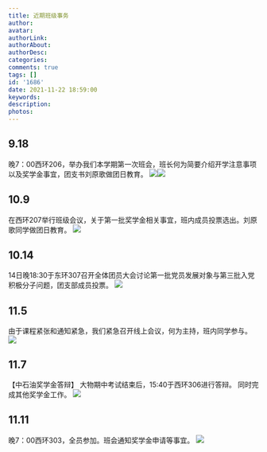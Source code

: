 ```yaml
---
title: 近期班级事务
author: 
avatar: 
authorLink: 
authorAbout: 
authorDesc: 
categories: 
comments: true
tags: []
id: '1686'
date: 2021-11-22 18:59:00
keywords:
description:
photos:
---
```


## 9.18

晚7：00西环206，举办我们本学期第一次班会，班长何为简要介绍开学注意事项以及奖学金事宜，团支书刘原歌做团日教育。 ![](https://www.aiupc.xyz/wp-content/uploads/2021/11/关于奖学金的相关事宜-300x225.jpg)![](https://www.aiupc.xyz/wp-content/uploads/2021/11/团日教育2-4-300x225.jpg)

## 10.9

在西环207举行班级会议，关于第一批奖学金相关事宜，班内成员投票选出。刘原歌同学做团日教育。 ![](https://www.aiupc.xyz/wp-content/uploads/2021/11/团日教育-2-300x225.jpg)

## 10.14

14日晚18:30于东环307召开全体团员大会讨论第一批党员发展对象与第三批入党积极分子问题，团支部成员投票。 ![](https://www.aiupc.xyz/wp-content/uploads/2021/11/入党积极分子个人汇报-300x225.jpg)

## 11.5

由于课程紧张和通知紧急，我们紧急召开线上会议，何为主持，班内同学参与。 ![](https://www.aiupc.xyz/wp-content/uploads/2021/11/11-5讲解-300x169.png)

## 11.7

【中石油奖学金答辩】 大物期中考试结束后，15:40于西环306进行答辩。 同时完成其他奖学金工作。 ![](https://www.aiupc.xyz/wp-content/uploads/2021/11/奖学金现场-300x225.jpg)

## 11.11

晚7：00西环303，全员参加。班会通知奖学金申请等事宜。 ![](https://www.aiupc.xyz/wp-content/uploads/2021/11/11.11班会-300x225.jpg)